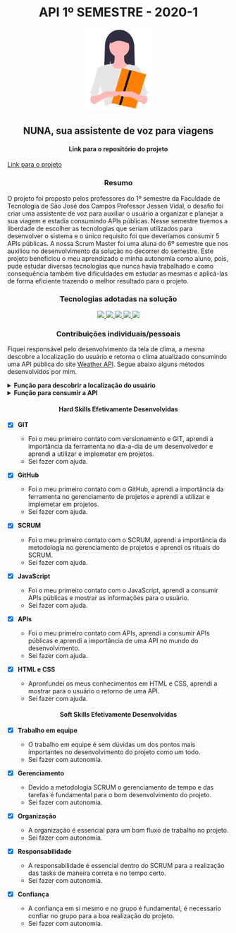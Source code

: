 <h1 align="center">API 1º SEMESTRE - 2020-1</h1>

<p align="center"> <img src="imagens/logo.png" alt="AgendHouse" class="center" width=150/> </p>

<h2 align="center">
NUNA, sua assistente de voz para viagens
</h2>

<h4 align="center">
Link para o repositório do projeto
</h4>

[Link para o projeto](https://github.com/TairikJohnny/API-1-SEMESTRE)

<h3 align="center">
Resumo
</h3>

O projeto foi proposto pelos professores do 1º semestre da Faculdade de Tecnologia de São José dos Campos Professor Jessen Vidal, o desafio foi criar uma assistente de voz para auxiliar o usuário a organizar e planejar a sua viagem e estadia consumindo APIs públicas. Nesse semestre tivemos a liberdade de escolher as tecnologias que seriam utilizados para desenvolver o sistema e o único requisito foi que deveríamos consumir 5 APIs públicas. A nossa Scrum Master foi uma aluna do 6º semestre que nos auxiliou no desenvolvimento da solução no decorrer do semestre. Este projeto beneficiou o meu aprendizado e minha autonomia como aluno, pois, pude estudar diversas tecnologias que nunca havia trabalhado e como consequência também tive dificuldades em estudar as mesmas e aplicá-las de forma eficiente trazendo o melhor resultado para o projeto.

<h3 align="center">Tecnologias adotadas na solução</h3>

<div align="center">

<a href="https://developer.mozilla.org/en-US/docs/Glossary/HTML5">
  <img src="https://img.shields.io/static/v1?label=HTML5&message=Front-End&color=E34F26&style=for-the-badge&logo=HTML5"/>
</a>
<a href="https://developer.mozilla.org/en-US/docs/Web/CSS">
<img src="https://img.shields.io/static/v1?label=CSS3&message=Front-End&color=1572B6&style=for-the-badge&logo=CSS3"/>
</a>
<a href="https://www.javascript.com/">
  <img src="https://img.shields.io/static/v1?label=JavaScript&message=Back-End&color=F7DF1E&style=for-the-badge&logo=JavaScript"/>
</a>
<a href="https://git-scm.com/">
  <img src="https://img.shields.io/static/v1?label=Git&message=Devops&color=F05032&style=for-the-badge&logo=Git"/>
</a>
<a href="https://github.com">
  <img src="https://img.shields.io/static/v1?label=GitHub&message=Devops&color=181717&style=for-the-badge&logo=GitHub"/>
</a>

</div>

<h3 align="center">Contribuições individuais/pessoais</h3>

Fiquei responsável pelo desenvolvimento da tela de clima, a mesma descobre a localização do usuário e retorna o clima atualizado consumindo uma API pública do site [Weather API](https://openweathermap.org/api). Segue abaixo alguns métodos desenvolvidos por mim.

<details>
<summary><b>Função para descobrir a localização do usuário</b></summary>

```bash
// Função para descobrir a localização do usuário
function getUserPosition() {
  let url;
  navigator.geolocation.getCurrentPosition((pos) => {
    // Latitude informada pelo navegador sendo armazenada em uma variavel
    let lat = pos.coords.latitude;
    // Longitude informada pelo navegador sendo armazenada em uma variavel
    let long = pos.coords.longitude;
    // Inserindo a URL do site e adicionando a chave da API gerada no site
    url = `https://api.openweathermap.org/data/2.5/weather?lat=${lat}&lon=${long}&units=imperial&APPID=0ed1849b155148f92803761f3cb5b7ce`;
    // Chamando o método fetchApi e passando a URL
    fetchApi(url);
  });
}
```

</details>

<details>
<summary><b>Função para consumir a API</b></summary>

```bash
// Salvando os retornos da API
function fetchApi(url) {
  // Salvando a localização do usuario informado pela API (cidade)
  let city = document.querySelector('.city');
  // Salvando a temperarura da cidade informada pela API 
  let temp = document.querySelector('span');
  // A função solicita os dados para a URL inserida a cima (requisição HTTP)
  fetch(url)
    .then((data) => {
      // Retorno dos dados convertidos em JSON
      return data.json();
    })
    .then((data) => {
      // Convertendo a temperatura fornecida pela API para Celsius
      let tempInCelsius = ((5 / 9) * (data.main.temp - 32)).toFixed(1);
      // Retornando para o HTML a cidade e a temperatura convertida
      city.innerText = `Hoje a temperatura em ${data.name} é:`;
      temp.innerText = tempInCelsius;
    })
    // Tratamento de erros
    .catch((err) => {
      city.innerText = `Impossível executar a função. Verifique a sua conexão.`;
      temp.innerText = `-`;
    })
}
```

</details>

<h4 align="center">Hard Skills Efetivamente Desenvolvidas</h4>

- [x] <b>GIT</b>
    - Foi o meu primeiro contato com versionamento e GIT, aprendi a importância da ferramenta no dia-a-dia de um desenvolvedor e aprendi a utilizar e implemetar em projetos.
    - Sei fazer com ajuda.

- [x] <b>GitHub</b>
    - Foi o meu primeiro contato com o GitHub, aprendi a importância da ferramenta no gerenciamento de projetos e aprendi a utilizar e implemetar em projetos.
    - Sei fazer com ajuda.

- [x] <b>SCRUM</b>
    - Foi o meu primeiro contato com o SCRUM, aprendi a importância da metodologia no gerenciamento de projetos e aprendi os rituais do SCRUM.
    - Sei fazer com ajuda.

- [x] <b>JavaScript</b>
    - Foi o meu primeiro contato com o JavaScript, aprendi a consumir APIs públicas e mostrar as informações para o usuário.
    - Sei fazer com ajuda.

- [x] <b>APIs</b>
    - Foi o meu primeiro contato com APIs, aprendi a consumir APIs públicas e aprendi a importância de uma API no mundo do desenvolvimento.
    - Sei fazer com ajuda.

- [x] <b>HTML e CSS</b>
    - Apronfundei os meus conhecimentos em HTML e CSS, aprendi a mostrar para o usuário o retorno de uma API.
    - Sei fazer com ajuda.

<h4 align="center">Soft Skills Efetivamente Desenvolvidas</h4>

- [x] <b>Trabalho em equipe</b>
    - O trabalho em equipe é sem dúvidas um dos pontos mais importantes no desenvolvimento do projeto como um todo.
    - Sei fazer com autonomia.

- [x] <b>Gerenciamento</b>
    - Devido a metodologia SCRUM o gerenciamento de tempo e das tarefas é fundamental para o bom desenvolvimento do projeto.
    - Sei fazer com autonomia.

- [x] <b>Organização</b>
    - A organização é essencial para um bom fluxo de trabalho no projeto.
    - Sei fazer com autonomia.

- [x] <b>Responsabilidade</b>
    - A responsabilidade é essencial dentro do SCRUM para a realização das tasks de maneira correta e no tempo certo.
    - Sei fazer com autonomia.

- [x] <b>Confiança</b>
    - A confiança em si mesmo e no grupo é fundamental, é necessario confiar no grupo para a boa realização do projeto.
    - Sei fazer com autonomia.